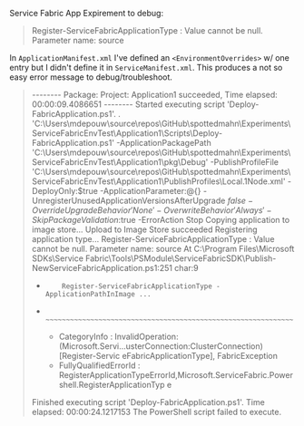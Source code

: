 Service Fabric App Expirement to debug:

>Register-ServiceFabricApplicationType : Value cannot be null.
>Parameter name: source

In `ApplicationManifest.xml` I've defined an `<EnvironmentOverrides>` w/ one entry but I didn't define it in `ServiceManifest.xml`.  This produces a not so easy error message to debug/troubleshoot.


>-------- Package: Project: Application1 succeeded, Time elapsed: 00:00:09.4086651 --------
>Started executing script 'Deploy-FabricApplication.ps1'.
>. 'C:\Users\mdepouw\source\repos\GitHub\spottedmahn\Experiments\ServiceFabricEnvTest\Application1\Scripts\Deploy-FabricApplication.ps1' -ApplicationPackagePath 'C:\Users\mdepouw\source\repos\GitHub\spottedmahn\Experiments\ServiceFabricEnvTest\Application1\pkg\Debug' -PublishProfileFile 'C:\Users\mdepouw\source\repos\GitHub\spottedmahn\Experiments\ServiceFabricEnvTest\Application1\PublishProfiles\Local.1Node.xml' -DeployOnly:$true -ApplicationParameter:@{} -UnregisterUnusedApplicationVersionsAfterUpgrade $false -OverrideUpgradeBehavior 'None' -OverwriteBehavior 'Always' -SkipPackageValidation:$true -ErrorAction Stop
>Copying application to image store...
>Upload to Image Store succeeded
>Registering application type...
>Register-ServiceFabricApplicationType : Value cannot be null.
>Parameter name: source
>At C:\Program Files\Microsoft SDKs\Service 
>Fabric\Tools\PSModule\ServiceFabricSDK\Publish-NewServiceFabricApplication.ps1:251 char:9
>+         Register-ServiceFabricApplicationType -ApplicationPathInImage ...
>+         ~~~~~~~~~~~~~~~~~~~~~~~~~~~~~~~~~~~~~~~~~~~~~~~~~~~~~~~~~~~~~
>    + CategoryInfo          : InvalidOperation: (Microsoft.Servi...usterConnection:ClusterConnection) [Register-Servic 
>   eFabricApplicationType], FabricException
>    + FullyQualifiedErrorId : RegisterApplicationTypeErrorId,Microsoft.ServiceFabric.Powershell.RegisterApplicationTyp 
>   e
> 
>Finished executing script 'Deploy-FabricApplication.ps1'.
>Time elapsed: 00:00:24.1217153
>The PowerShell script failed to execute.